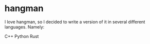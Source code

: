 # hangman
I love hangman, so I decided to write a version of it in several different languages. Namely:

C++
Python
Rust

